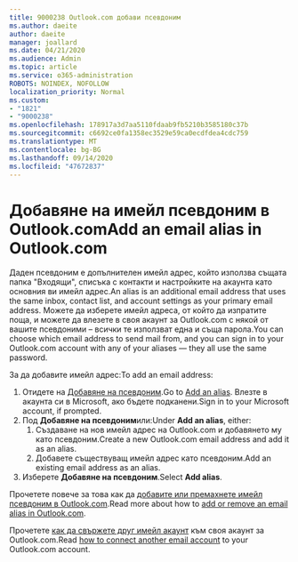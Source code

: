 ```yaml
---
title: 9000238 Outlook.com добави псевдоним
ms.author: daeite
author: daeite
manager: joallard
ms.date: 04/21/2020
ms.audience: Admin
ms.topic: article
ms.service: o365-administration
ROBOTS: NOINDEX, NOFOLLOW
localization_priority: Normal
ms.custom:
- "1821"
- "9000238"
ms.openlocfilehash: 178917a3d7aa5110fdaab9fb5210b3585180c37b
ms.sourcegitcommit: c6692ce0fa1358ec3529e59ca0ecdfdea4cdc759
ms.translationtype: MT
ms.contentlocale: bg-BG
ms.lasthandoff: 09/14/2020
ms.locfileid: "47672837"
---
```

# <a name="add-an-email-alias-in-outlookcom"></a><span data-ttu-id="a8b1e-102">Добавяне на имейл псевдоним в Outlook.com</span><span class="sxs-lookup"><span data-stu-id="a8b1e-102">Add an email alias in Outlook.com</span></span>

<span data-ttu-id="a8b1e-103">Даден псевдоним е допълнителен имейл адрес, който използва същата папка "Входящи", списъка с контакти и настройките на акаунта като основния ви имейл адрес.</span><span class="sxs-lookup"><span data-stu-id="a8b1e-103">An alias is an additional email address that uses the same inbox, contact list, and account settings as your primary email address.</span></span> <span data-ttu-id="a8b1e-104">Можете да изберете имейл адреса, от който да изпратите поща, и можете да влезете в своя акаунт за Outlook.com с някой от вашите псевдоними – всички те използват една и съща парола.</span><span class="sxs-lookup"><span data-stu-id="a8b1e-104">You can choose which email address to send mail from, and you can sign in to your Outlook.com account with any of your aliases — they all use the same password.</span></span>

<span data-ttu-id="a8b1e-105">За да добавите имейл адрес:</span><span class="sxs-lookup"><span data-stu-id="a8b1e-105">To add an email address:</span></span>

1. <span data-ttu-id="a8b1e-106">Отидете на [Добавяне на псевдоним](https://go.microsoft.com/fwlink/p/?linkid=864833).</span><span class="sxs-lookup"><span data-stu-id="a8b1e-106">Go to [Add an alias](https://go.microsoft.com/fwlink/p/?linkid=864833).</span></span> <span data-ttu-id="a8b1e-107">Влезте в акаунта си в Microsoft, ако бъдете подканени.</span><span class="sxs-lookup"><span data-stu-id="a8b1e-107">Sign in to your Microsoft account, if prompted.</span></span>
2. <span data-ttu-id="a8b1e-108">Под **Добавяне на псевдоним**или:</span><span class="sxs-lookup"><span data-stu-id="a8b1e-108">Under **Add an alias**, either:</span></span>
    1. <span data-ttu-id="a8b1e-109">Създаване на нов имейл адрес на Outlook.com и добавянето му като псевдоним.</span><span class="sxs-lookup"><span data-stu-id="a8b1e-109">Create a new Outlook.com email address and add it as an alias.</span></span>
    2. <span data-ttu-id="a8b1e-110">Добавете съществуващ имейл адрес като псевдоним.</span><span class="sxs-lookup"><span data-stu-id="a8b1e-110">Add an existing email address as an alias.</span></span>
3. <span data-ttu-id="a8b1e-111">Изберете **Добавяне на псевдоним**.</span><span class="sxs-lookup"><span data-stu-id="a8b1e-111">Select **Add alias**.</span></span>

<span data-ttu-id="a8b1e-112">Прочетете повече за това как да [добавите или премахнете имейл псевдоним в Outlook.com](https://support.office.com/article/459b1989-356d-40fa-a689-8f285b13f1f2?wt.mc_id=Office_Outlook_com_Alchemy).</span><span class="sxs-lookup"><span data-stu-id="a8b1e-112">Read more about how to [add or remove an email alias in Outlook.com](https://support.office.com/article/459b1989-356d-40fa-a689-8f285b13f1f2?wt.mc_id=Office_Outlook_com_Alchemy).</span></span>  

<span data-ttu-id="a8b1e-113">Прочетете [как да свържете друг имейл акаунт](https://support.office.com/article/c5224df4-5885-4e79-91ba-523aa743f0ba?wt.mc_id=Office_Outlook_com_Alchemy) към своя акаунт за Outlook.com.</span><span class="sxs-lookup"><span data-stu-id="a8b1e-113">Read [how to connect another email account](https://support.office.com/article/c5224df4-5885-4e79-91ba-523aa743f0ba?wt.mc_id=Office_Outlook_com_Alchemy) to your Outlook.com account.</span></span>